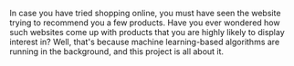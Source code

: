 In case you have tried shopping online, you must have seen the 
website trying to recommend you a few products. Have you ever wondered how such websites come up with products that you are highly likely to display 
interest in? Well, that's because machine learning-based algorithms are running in the background, and this project is all about it. 
